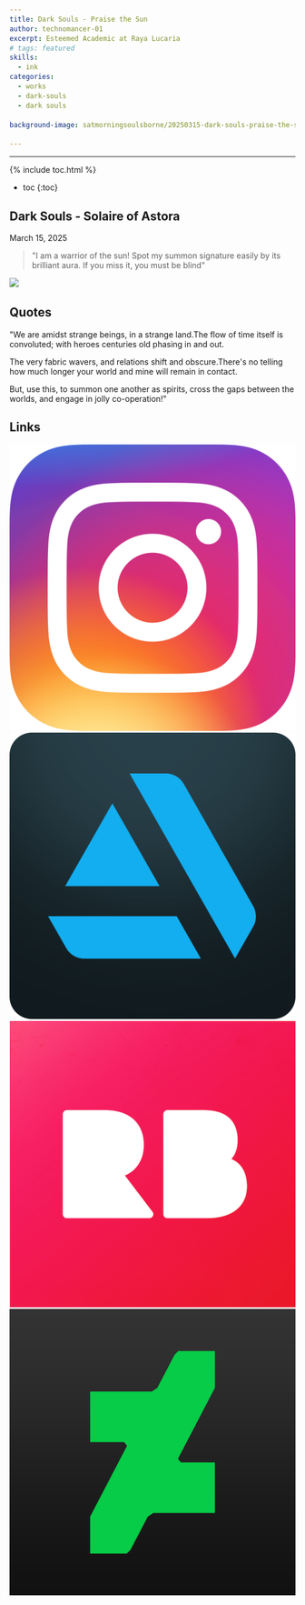 ```yaml
---
title: Dark Souls - Praise the Sun
author: technomancer-01
excerpt: Esteemed Academic at Raya Lucaria
# tags: featured
skills:
  - ink
categories:
  - works
  - dark-souls
  - dark souls

background-image: satmorningsoulsborne/20250315-dark-souls-praise-the-sun-preview.png

---
```

---
<script>
function myFunction(imgs) {
  var expandImg = document.getElementById("expandedImg");
  var imgText = document.getElementById("imgtext");
  expandImg.src = imgs.src;
  imgText.innerHTML = imgs.alt;
  expandImg.parentElement.style.display = "block";
}
</script>
<style>
  small{
    font-size: 10px;
  }
  /* The expanding image container */
.container {
  display: none;

  z-index: 10;
  margin-left: auto;
  margin-right: auto;

  position: fixed;
  top: 10%;
  left: 10%;
  width: 80vw;
  overflow-y: scroll;
  overflow-x: scroll;
  bottom: 3%;
}



/* Expanding image text */
#imgtext {
  position: absolute;
  bottom: 15px;
  left: 15px;
  color: white;
  font-size: 20px;
}

/* Closable button inside the expanded image */
.closebtn {
  position: absolute;
  top: 10px;
  right: 15px;
  color: white;
  font-size: 35px;
  cursor: pointer;
}
  </style>
  <link rel="stylesheet" href="https://cdnjs.cloudflare.com/ajax/libs/font-awesome/4.7.0/css/font-awesome.min.css">

{% include toc.html %}
* toc
{:toc}


## Dark Souls - Solaire of Astora

March 15, 2025

> "I am a warrior of the sun! Spot my summon signature easily by its brilliant aura. If you miss it, you must be blind"
 

<img class="imageDisplay" src="/images/satmorningsoulsborne/20250315-dark-souls-praise-the-sun.png" onclick="myFunction(this);">



## Quotes
<p>"We are amidst strange beings, in a strange land.The flow of time itself is convoluted; with heroes centuries old phasing in and out. 

The very fabric wavers, and relations shift and obscure.There's no telling how much longer your world and mine will remain in contact.

But, use this, to summon one another as spirits, cross the gaps between the worlds, and engage in jolly co-operation!"
</p>

## Links
<a href="https://www.instagram.com/p/CvAZM6YOjJ_/?igshid=MzRlODBiNWFlZA=="><img class="social-media-icons" src="/images/social-media-icons/social-media-icon-instagram.png"></a>
<a href="https://www.artstation.com/technomancer-01"><img class="social-media-icons" src="/images/social-media-icons/social-media-icon-artstation.png"></a>
<a href="https://www.redbubble.com/people/technomancer-01/shop/"><img class="social-media-icons" src="/images/social-media-icons/social-media-icon-redbubble.png"></a>
<a href="https://www.deviantart.com/technomancer-01"><img class="social-media-icons" src="/images/social-media-icons/social-media-icon-deviantart.png"></a>

